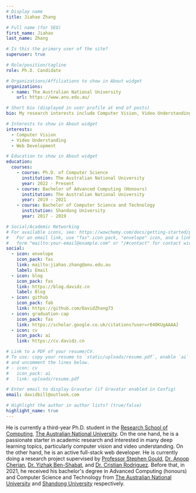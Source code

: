 ```yaml
---
# Display name
title: Jiahao Zhang

# Full name (for SEO)
first_name: Jiahao
last_name: Zhang

# Is this the primary user of the site?
superuser: true

# Role/position/tagline
role: Ph.D. Candidate

# Organizations/Affiliations to show in About widget
organizations:
  - name: The Australian National University
    url: https://www.anu.edu.au/

# Short bio (displayed in user profile at end of posts)
bio: My research interests include Computer Vision, Video Understanding and Web Development.

# Interests to show in About widget
interests:
  - Computer Vision
  - Video Understanding
  - Web Development

# Education to show in About widget
education:
  courses:
    - course: Ph.D. of Computer Science
      institution: The Australian National University
      year: 2022 - Present
    - course: Bachelor of Advanced Computing (Honours)
      institution: The Australian National University
      year: 2019 - 2021
    - course: Bachelor of Computer Science and Technology
      institution: Shandong University
      year: 2017 - 2019

# Social/Academic Networking
# For available icons, see: https://wowchemy.com/docs/getting-started/page-builder/#icons
#   For an email link, use "fas" icon pack, "envelope" icon, and a link in the
#   form "mailto:your-email@example.com" or "/#contact" for contact widget.
social:
  - icon: envelope
    icon_pack: fas
    link: mailto:jiahao.zhang@anu.edu.au
    label: Email
  - icon: blog
    icon_pack: fas
    link: https://blog.davidz.cn
    label: Blog
  - icon: github
    icon_pack: fab
    link: https://github.com/DavidZhang73
  - icon: graduation-cap
    icon_pack: fas
    link: https://scholar.google.co.uk/citations?user=r040KUgAAAAJ
  - icon: cv
    icon_pack: ai
    link: https://cv.davidz.cn

# Link to a PDF of your resume/CV.
# To use: copy your resume to `static/uploads/resume.pdf`, enable `ai` icons in `params.yaml`,
# and uncomment the lines below.
# - icon: cv
#   icon_pack: ai
#   link: uploads/resume.pdf

# Enter email to display Gravatar (if Gravatar enabled in Config)
email: davidbill@outlook.com

# Highlight the author in author lists? (true/false)
highlight_name: true
---
```


He is currently a third-year Ph.D. student in the [Research School of Computing](https://comp.anu.edu.au/), [The Australian National University](https://www.anu.edu.au/). On the one hand, he is a passionate starter in academic research and interested in many deep learning topics, particularly computer vision and video understanding. On the other hand, he is an active full-stack web developer. He is currently doing a research project supervised by [Professor Stephen Gould](https://users.cecs.anu.edu.au/~sgould/), [Dr. Anoop Cherian](https://users.cecs.anu.edu.au/~cherian/), [Dr. Yizhak Ben-Shabat](https://www.itzikbs.com/), and [Dr. Cristian Rodriguez](https://crodriguezo.github.io/). Before that, in 2021, he received his bachelor's degree in Advanced Computing (honours) and Computer Science and Technology from [The Australian National University](https://www.anu.edu.au/) and [Shandong University](http://www.wh.sdu.edu.cn/) respectively.
